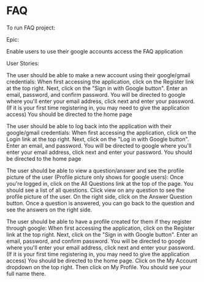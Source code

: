 # FAQ

To run FAQ project:

Epic:

Enable users to use their google accounts access the FAQ application


User Stories:

The user should be able to make a new account using their google/gmail credentials:
When first accessing the application, click on the Register link at the top right. Next, click on the "Sign in with Google button". 
Enter an email, password, and confirm password. You will be directed to google where you'll enter your email address, click next and enter your password. (If it is your first time registering in, you may need to give the application access)
You should be directed to the home page

The user should be able to log back into the application with their google/gmail credentials:
When first accessing the application, click on the Login link at the top right. Next, click on the "Log in with Google button". 
Enter an email, and password. You will be directed to google where you'll enter your email address, click next and enter your password.
You should be directed to the home page

The user should be able to view a question/answer and see the profile picture of the user (Profile picture only shows for google users):
Once you're logged in, click on the All Questions link at the top of the page. You should see a list of all questions. Click view on any question to see the profile picture of the user.
On the right side, click on the Answer Question button. Once a question is answered, you can go back to the question and see the answers on the right side.

The user should be able to have a profile created for them if they register through google:
When first accessing the application, click on the Register link at the top right. Next, click on the "Sign in with Google button". 
Enter an email, password, and confirm password. You will be directed to google where you'll enter your email address, click next and enter your password. (If it is your first time registering in, you may need to give the application access)
You should be directed to the home page. Click on the My Account dropdown on the top right. Then click on My Profile. You should see your full name there.